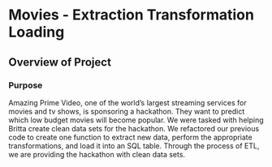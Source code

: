 # Movies - Extraction Transformation Loading
## Overview of Project
### Purpose
Amazing Prime Video, one of the world’s largest streaming services for movies and tv shows, is sponsoring a hackathon. They want to predict which low budget movies will become popular. We were tasked with helping Britta create clean data sets for the hackathon. We refactored our previous code to create one function to extract new data, perform the appropriate transformations, and load it into an SQL table. Through the process of ETL, we are providing the hackathon with clean data sets.
